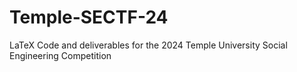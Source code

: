 # Temple-SECTF-24
LaTeX Code and deliverables for the 2024 Temple University Social Engineering Competition
